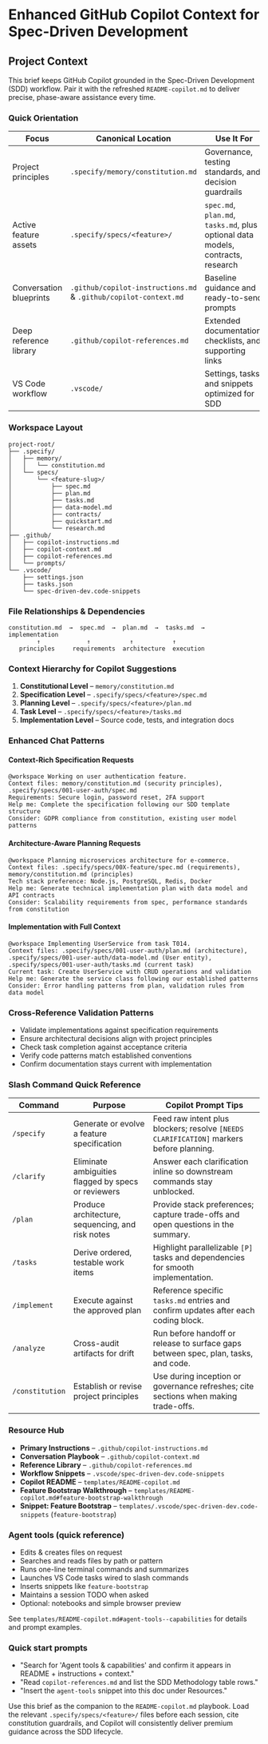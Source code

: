 # Enhanced GitHub Copilot Context for Spec-Driven Development

## Project Context

This brief keeps GitHub Copilot grounded in the Spec-Driven Development (SDD) workflow. Pair it with the refreshed `README-copilot.md` to deliver precise, phase-aware assistance every time.

### Quick Orientation

| Focus | Canonical Location | Use It For |
|-------|--------------------|------------|
| Project principles | `.specify/memory/constitution.md` | Governance, testing standards, and decision guardrails |
| Active feature assets | `.specify/specs/<feature>/` | `spec.md`, `plan.md`, `tasks.md`, plus optional data models, contracts, research |
| Conversation blueprints | `.github/copilot-instructions.md` & `.github/copilot-context.md` | Baseline guidance and ready-to-send prompts |
| Deep reference library | `.github/copilot-references.md` | Extended documentation, checklists, and supporting links |
| VS Code workflow | `.vscode/` | Settings, tasks, and snippets optimized for SDD |

### Workspace Layout

```
project-root/
├── .specify/
│   ├── memory/
│   │   └── constitution.md
│   └── specs/
│       └── <feature-slug>/
│           ├── spec.md
│           ├── plan.md
│           ├── tasks.md
│           ├── data-model.md
│           ├── contracts/
│           ├── quickstart.md
│           └── research.md
├── .github/
│   ├── copilot-instructions.md
│   ├── copilot-context.md
│   ├── copilot-references.md
│   └── prompts/
└── .vscode/
    ├── settings.json
    ├── tasks.json
    └── spec-driven-dev.code-snippets
```

### File Relationships & Dependencies
```
constitution.md  →  spec.md  →  plan.md  →  tasks.md  →  implementation
        ↑             ↑           ↑           ↑
   principles     requirements  architecture  execution
```

### Context Hierarchy for Copilot Suggestions
1. **Constitutional Level** – `memory/constitution.md`
2. **Specification Level** – `.specify/specs/<feature>/spec.md`
3. **Planning Level** – `.specify/specs/<feature>/plan.md`
4. **Task Level** – `.specify/specs/<feature>/tasks.md`
5. **Implementation Level** – Source code, tests, and integration docs

### Enhanced Chat Patterns

#### Context-Rich Specification Requests
```
@workspace Working on user authentication feature.
Context files: memory/constitution.md (security principles), .specify/specs/001-user-auth/spec.md
Requirements: Secure login, password reset, 2FA support
Help me: Complete the specification following our SDD template structure
Consider: GDPR compliance from constitution, existing user model patterns
```

#### Architecture-Aware Planning Requests
```
@workspace Planning microservices architecture for e-commerce.
Context files: .specify/specs/00X-feature/spec.md (requirements), memory/constitution.md (principles)
Tech stack preference: Node.js, PostgreSQL, Redis, Docker
Help me: Generate technical implementation plan with data model and API contracts
Consider: Scalability requirements from spec, performance standards from constitution
```

#### Implementation with Full Context
```
@workspace Implementing UserService from task T014.
Context files: .specify/specs/001-user-auth/plan.md (architecture), .specify/specs/001-user-auth/data-model.md (User entity), .specify/specs/001-user-auth/tasks.md (current task)
Current task: Create UserService with CRUD operations and validation
Help me: Generate the service class following our established patterns
Consider: Error handling patterns from plan, validation rules from data model
```

### Cross-Reference Validation Patterns
- Validate implementations against specification requirements
- Ensure architectural decisions align with project principles
- Check task completion against acceptance criteria
- Verify code patterns match established conventions
- Confirm documentation stays current with implementation

### Slash Command Quick Reference
| Command | Purpose | Copilot Prompt Tips |
|---------|---------|---------------------|
| `/specify` | Generate or evolve a feature specification | Feed raw intent plus blockers; resolve `[NEEDS CLARIFICATION]` markers before planning. |
| `/clarify` | Eliminate ambiguities flagged by specs or reviewers | Answer each clarification inline so downstream commands stay unblocked. |
| `/plan` | Produce architecture, sequencing, and risk notes | Provide stack preferences; capture trade-offs and open questions in the summary. |
| `/tasks` | Derive ordered, testable work items | Highlight parallelizable `[P]` tasks and dependencies for smooth implementation. |
| `/implement` | Execute against the approved plan | Reference specific `tasks.md` entries and confirm updates after each coding block. |
| `/analyze` | Cross-audit artifacts for drift | Run before handoff or release to surface gaps between spec, plan, tasks, and code. |
| `/constitution` | Establish or revise project principles | Use during inception or governance refreshes; cite sections when making trade-offs. |

### Resource Hub
- **Primary Instructions** – `.github/copilot-instructions.md`
- **Conversation Playbook** – `.github/copilot-context.md`
- **Reference Library** – `.github/copilot-references.md`
- **Workflow Snippets** – `.vscode/spec-driven-dev.code-snippets`
- **Copilot README** – `templates/README-copilot.md`
- **Feature Bootstrap Walkthrough** – `templates/README-copilot.md#feature-bootstrap-walkthrough`
- **Snippet: Feature Bootstrap** – `templates/.vscode/spec-driven-dev.code-snippets` (`feature-bootstrap`)

### Agent tools (quick reference)
- Edits & creates files on request
- Searches and reads files by path or pattern
- Runs one-line terminal commands and summarizes
- Launches VS Code tasks wired to slash commands
- Inserts snippets like `feature-bootstrap`
- Maintains a session TODO when asked
- Optional: notebooks and simple browser preview

See `templates/README-copilot.md#agent-tools--capabilities` for details and prompt examples.

### Quick start prompts
- "Search for 'Agent tools & capabilities' and confirm it appears in README + instructions + context."
- "Read `copilot-references.md` and list the SDD Methodology table rows."
- "Insert the `agent-tools` snippet into this doc under Resources."

Use this brief as the companion to the `README-copilot.md` playbook. Load the relevant `.specify/specs/<feature>/` files before each session, cite constitution guardrails, and Copilot will consistently deliver premium guidance across the SDD lifecycle.
